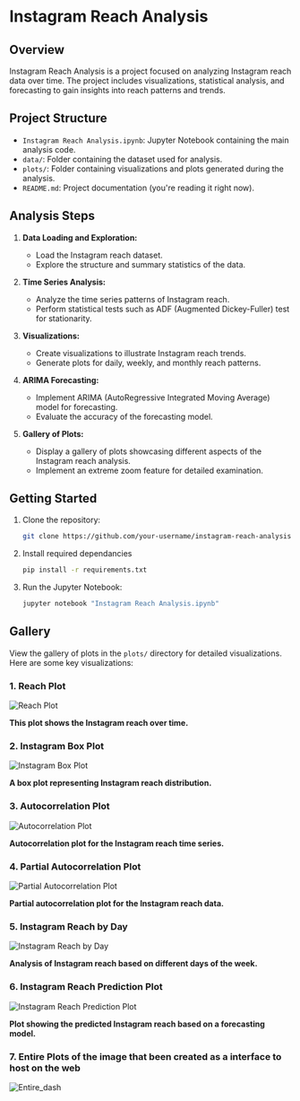 # Instagram Reach Analysis

## Overview

Instagram Reach Analysis is a project focused on analyzing Instagram reach data over time. The project includes visualizations, statistical analysis, and forecasting to gain insights into reach patterns and trends.

## Project Structure

- `Instagram Reach Analysis.ipynb`: Jupyter Notebook containing the main analysis code.
- `data/`: Folder containing the dataset used for analysis.
- `plots/`: Folder containing visualizations and plots generated during the analysis.
- `README.md`: Project documentation (you're reading it right now).

## Analysis Steps

1. **Data Loading and Exploration:**
   - Load the Instagram reach dataset.
   - Explore the structure and summary statistics of the data.

2. **Time Series Analysis:**
   - Analyze the time series patterns of Instagram reach.
   - Perform statistical tests such as ADF (Augmented Dickey-Fuller) test for stationarity.

3. **Visualizations:**
   - Create visualizations to illustrate Instagram reach trends.
   - Generate plots for daily, weekly, and monthly reach patterns.

4. **ARIMA Forecasting:**
   - Implement ARIMA (AutoRegressive Integrated Moving Average) model for forecasting.
   - Evaluate the accuracy of the forecasting model.

5. **Gallery of Plots:**
   - Display a gallery of plots showcasing different aspects of the Instagram reach analysis.
   - Implement an extreme zoom feature for detailed examination.

## Getting Started

1. Clone the repository:

   ```bash
   git clone https://github.com/your-username/instagram-reach-analysis.git

2. Install required dependancies  
   ```bash
   pip install -r requirements.txt

3. Run the Jupyter Notebook:
   ```bash
   jupyter notebook "Instagram Reach Analysis.ipynb"

## Gallery

View the gallery of plots in the `plots/` directory for detailed visualizations. Here are some key visualizations:

### 1. Reach Plot
   ![Reach Plot](https://github.com/kaifshaheemj/Instagram_Reach/raw/main/Instagram%20Reach%20Analysis%20Images_files/Reach_plot.png)
   
   **This plot shows the Instagram reach over time.**

### 2. Instagram Box Plot
   ![Instagram Box Plot](https://github.com/kaifshaheemj/Instagram_Reach/raw/main/Instagram%20Reach%20Analysis%20Images_files/Instagram_box_plot.png)
   
   **A box plot representing Instagram reach distribution.**

### 3. Autocorrelation Plot
   ![Autocorrelation Plot](https://github.com/kaifshaheemj/Instagram_Reach/raw/main/Instagram%20Reach%20Analysis%20Images_files/autocorr_plot.png)
   
   **Autocorrelation plot for the Instagram reach time series.**

### 4. Partial Autocorrelation Plot
   ![Partial Autocorrelation Plot](https://github.com/kaifshaheemj/Instagram_Reach/raw/main/Instagram%20Reach%20Analysis%20Images_files/pacf_plot.png)
   
   **Partial autocorrelation plot for the Instagram reach data.**

### 5. Instagram Reach by Day
   ![Instagram Reach by Day](https://github.com/kaifshaheemj/Instagram_Reach/raw/main/Instagram%20Reach%20Analysis%20Images_files/instagram_reach_by_day.png)
   
   **Analysis of Instagram reach based on different days of the week.**

### 6. Instagram Reach Prediction Plot
   ![Instagram Reach Prediction Plot](https://github.com/kaifshaheemj/Instagram_Reach/raw/main/Instagram%20Reach%20Analysis%20Images_files/insta_reach_prediction_plot.png)
   
   **Plot showing the predicted Instagram reach based on a forecasting model.**

### 7. Entire Plots of the image that been created as a interface to host on the web
![Entire_dash](https://github.com/kaifshaheemj/Instagram_Reach/blob/main/Instagram%20Reach%20Analysis%20Images_files/Dashboard.png)
